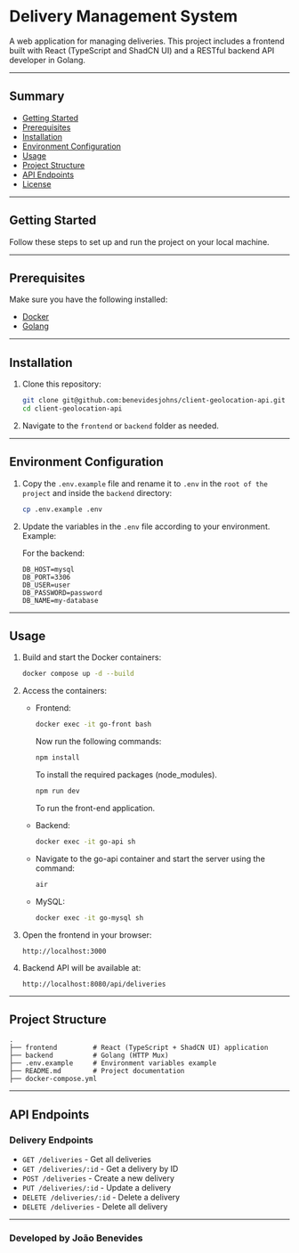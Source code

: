 # Delivery Management System

A web application for managing deliveries. This project includes a frontend built with React (TypeScript and ShadCN UI) and a RESTful backend API developer in Golang.

---

## Summary

- [Getting Started](#getting-started)
- [Prerequisites](#prerequisites)
- [Installation](#installation)
- [Environment Configuration](#environment-configuration)
- [Usage](#usage)
- [Project Structure](#project-structure)
- [API Endpoints](#api-endpoints)
- [License](#license)

---

## Getting Started

Follow these steps to set up and run the project on your local machine.

---

## Prerequisites

Make sure you have the following installed:

- [Docker](https://www.docker.com/get-started)
- [Golang](https://go.dev/doc/tutorial/getting-started)

---

## Installation

1. Clone this repository:

   ```bash
   git clone git@github.com:benevidesjohns/client-geolocation-api.git
   cd client-geolocation-api
   ```

2. Navigate to the `frontend` or `backend` folder as needed.

---

## Environment Configuration

1. Copy the `.env.example` file and rename it to `.env` in the `root of the project` and inside the `backend` directory:

   ```bash
   cp .env.example .env
   ```

2. Update the variables in the `.env` file according to your environment. Example:

   For the backend:

   ```env
   DB_HOST=mysql
   DB_PORT=3306
   DB_USER=user
   DB_PASSWORD=password
   DB_NAME=my-database
   ```

---

## Usage

1. Build and start the Docker containers:

   ```bash
   docker compose up -d --build
   ```

2. Access the containers:

   - Frontend:
     ```bash
     docker exec -it go-front bash
     ```
      Now run the following commands:

     ```bash
     npm install
     ```
      To install the required packages (node_modules).
      
     ```bash
     npm run dev
     ```
     To run the front-end application.

   - Backend:
     ```bash
     docker exec -it go-api sh
     ```

   - Navigate to the go-api container and start the server using the command:
     ```bash
     air
     ```

   - MySQL:
     ```bash
     docker exec -it go-mysql sh
     ```

3. Open the frontend in your browser:

   ```
   http://localhost:3000
   ```

4. Backend API will be available at:

   ```
   http://localhost:8080/api/deliveries
   ```

---

## Project Structure

```plaintext
.
├── frontend         # React (TypeScript + ShadCN UI) application
├── backend          # Golang (HTTP Mux)
├── .env.example     # Environment variables example
├── README.md        # Project documentation
├── docker-compose.yml
```

---

## API Endpoints

### Delivery Endpoints

- `GET /deliveries` - Get all deliveries
- `GET /deliveries/:id` - Get a delivery by ID
- `POST /deliveries` - Create a new delivery
- `PUT /deliveries/:id` - Update a delivery
- `DELETE /deliveries/:id` - Delete a delivery
- `DELETE /deliveries` - Delete all delivery

---

### Developed by João Benevides